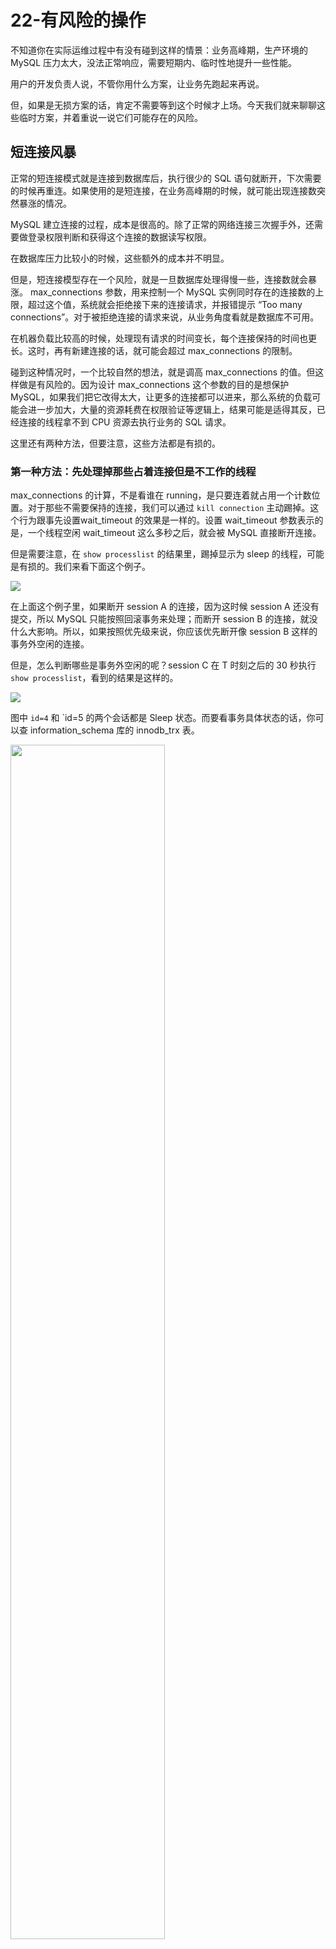 # 22-有风险的操作


不知道你在实际运维过程中有没有碰到这样的情景：业务高峰期，生产环境的 MySQL 压力太大，没法正常响应，需要短期内、临时性地提升一些性能。

用户的开发负责人说，不管你用什么方案，让业务先跑起来再说。

但，如果是无损方案的话，肯定不需要等到这个时候才上场。今天我们就来聊聊这些临时方案，并着重说一说它们可能存在的风险。


## 短连接风暴


正常的短连接模式就是连接到数据库后，执行很少的 SQL 语句就断开，下次需要的时候再重连。如果使用的是短连接，在业务高峰期的时候，就可能出现连接数突然暴涨的情况。

MySQL 建立连接的过程，成本是很高的。除了正常的网络连接三次握手外，还需要做登录权限判断和获得这个连接的数据读写权限。

在数据库压力比较小的时候，这些额外的成本并不明显。

但是，短连接模型存在一个风险，就是一旦数据库处理得慢一些，连接数就会暴涨。 max\_connections 参数，用来控制一个 MySQL 实例同时存在的连接数的上限，超过这个值，系统就会拒绝接下来的连接请求，并报错提示 “Too many connections”。对于被拒绝连接的请求来说，从业务角度看就是数据库不可用。

在机器负载比较高的时候，处理现有请求的时间变长，每个连接保持的时间也更长。这时，再有新建连接的话，就可能会超过 max\_connections 的限制。


碰到这种情况时，一个比较自然的想法，就是调高 max\_connections 的值。但这样做是有风险的。因为设计 max\_connections 这个参数的目的是想保护 MySQL，如果我们把它改得太大，让更多的连接都可以进来，那么系统的负载可能会进一步加大，大量的资源耗费在权限验证等逻辑上，结果可能是适得其反，已经连接的线程拿不到 CPU 资源去执行业务的 SQL 请求。

这里还有两种方法，但要注意，这些方法都是有损的。

### 第一种方法：先处理掉那些占着连接但是不工作的线程

max\_connections 的计算，不是看谁在 running，是只要连着就占用一个计数位置。对于那些不需要保持的连接，我们可以通过 `kill connection` 主动踢掉。这个行为跟事先设置wait\_timeout 的效果是一样的。设置 wait\_timeout 参数表示的是，一个线程空闲 wait\_timeout 这么多秒之后，就会被 MySQL 直接断开连接。

但是需要注意，在 `show processlist` 的结果里，踢掉显示为 sleep 的线程，可能是有损的。我们来看下面这个例子。


![](./pictures/22_1.png)

在上面这个例子里，如果断开 session A 的连接，因为这时候 session A 还没有提交，所以 MySQL 只能按照回滚事务来处理；而断开 session B 的连接，就没什么大影响。所以，如果按照优先级来说，你应该优先断开像 session B 这样的事务外空闲的连接。

但是，怎么判断哪些是事务外空闲的呢？session C 在 T 时刻之后的 30 秒执行 `show processlist`，看到的结果是这样的。

![](./pictures/22_2.png)


图中 `id=4` 和 `id=5 的两个会话都是 Sleep 状态。而要看事务具体状态的话，你可以查 information\_schema 库的 innodb\_trx 表。

<img src="./pictures/22_3.png" width="70%" height="70%">

这个结果里，`trx_mysql_thread_id=4`，表示 `id=4` 的线程还处在事务中。

因此，如果是连接数过多，你可以优先断开事务外空闲太久的连接；如果这样还不够，再考虑断开事务内空闲太久的连接。

从服务端断开连接使用的是 `kill connection + id` 的命令， 一个客户端处于 sleep 状态时，它的连接被服务端主动断开后，这个客户端并不会马上知道。直到客户端在发起下一个请求的时候，才会收到这样的报错 “ERROR 2013 (HY000): Lost connection to MySQL server during query”。

从数据库端主动断开连接可能是有损的，尤其是有的应用端收到这个错误后，不重新连接，而是直接用这个已经不能用的句柄重试查询。这会导致从应用端看上去，“MySQL一直没恢复”。


> 你可能觉得这是一个冷笑话，但实际上我碰到过不下10次。

> 所以，如果你是一个支持业务的 DBA，不要假设所有的应用代码都会被正确地处理。即使只是一个断开连接的操作，也要确保通知到业务开发团队。


### 第二种方法：减少连接过程的消耗

有的业务代码会在短时间内先大量申请数据库连接做备用，如果现在数据库确认是被连接行为打挂了，那么一种可能的做法，是让数据库跳过权限验证阶段。

跳过权限验证的方法是：重启数据库，并使用 –skip-grant-tables 参数启动。这样，整个 MySQL 会跳过所有的权限验证阶段，包括连接过程和语句执行过程在内。

但是，风险极高，是我特别不建议使用的方案。尤其你的库外网可访问的话，就更不能这么做了。

## 慢查询性能问题

在MySQL中，会引发性能问题的慢查询，大体有以下三种可能：

- 索引没有设计好；

- SQL 语句没写好；

- MySQL 选错了索引。

### 索引没有设计好

这种场景一般就是通过紧急创建索引来解决。MySQL 5.6 版本以后，创建索引都支持 Online DDL 了，对于那种高峰期数据库已经被这个语句打挂了的情况，最高效的做法就是直接执行 `alter table` 语句。

比较理想的是能够在备库先执行。假设你现在的服务是一主一备，主库 A、备库 B，这个方案的大致流程是这样的：

1. 在备库 B 上执行 `set sql_log_bin=off`，也就是不写 binlog，然后执行 `alter table` 语句加上索引；

2. 执行主备切换；

3. 这时候主库是 B，备库是 A。在 A 上执行 `set sql_log_bin=off`，然后执行 `alter table` 语句加上索引。


这是一个“古老”的 DDL 方案。平时在做变更的时候，你应该考虑类似 gh-ost 这样的方案，更加稳妥。但是在需要紧急处理时，上面这个方案的效率是最高的。

### 语句没写好

这时，我们可以通过改写 SQL 语句来处理。MySQL 5.7 提供了 query\_rewrite 功能，可以把输入的一种语句改写成另外一种模式。

比如，语句被错误地写成了 `select * from t where id + 1 = 10000`，你可以通过下面的方式，增加一个语句改写规则。

```sql
mysql> insert into query_rewrite.rewrite_rules(pattern, replacement, pattern_database) values ("select * from t where id + 1 = ?", "select * from t where id = ? - 1", "db1");

mysql> call query_rewrite.flush_rewrite_rules();
```

也就是我们说的“查询重写”。

### MySQL 选错了索引

这时候，应急方案就是给这个语句加上 force index。

同样地，使用查询重写功能，给原来的语句加上 force index，也可以解决这个问题。

实际上出现最多的是前两种，即：索引没设计好和语句没写好。而这两种情况，恰恰是完全可以避免的。比如，通过下面这个过程，我们就可以预先发现问题。

1. 上线前，在测试环境，把慢查询日志（slow log）打开，并且把 long\_query\_time 设置成 0，确保每个语句都会被记录入慢查询日志；

2. 在测试表里插入模拟线上的数据，做一遍回归测试；

3. 观察慢查询日志里每类语句的输出，特别留意 Rows\_examined 字段是否与预期一致。

不要吝啬这段花在上线前的 “额外” 时间，因为这会帮你省下很多故障复盘的时间。

> 如果新增的 SQL 语句不多，手动跑一下就可以。而如果是新项目的话，或者是修改了原有项目的 表结构设计，全量回归测试都是必要的。这时候，你需要工具帮你检查所有的 SQL 语句的返回结果。比如，你可以使用开源工具 [pt-query-digest](https://www.percona.com/doc/percona-toolkit/3.0/pt-query-digest.html)。


## QPS 突增问题

有时候由于业务突然出现高峰，或者应用程序 bug，导致某个语句的 QPS 突然暴涨，也可能导致 MySQL 压力过大，影响服务。


我之前碰到过一类情况，是由一个新功能的bug导致的。当然，最理想的情况是让业务把这个功能下掉，服务自然就会恢复。

而下掉一个功能，如果从数据库端处理的话，对应于不同的背景，有不同的方法可用。我这里再和你展开说明一下。

1. 一种是由全新业务的 bug 导致的。假设你的 DB 运维是比较规范的，也就是说白名单是一个个加的。这种情况下，如果你能够确定业务方会下掉这个功能，只是时间上没那么快，那么就可以从数据库端直接把白名单去掉。

2. 如果这个新功能使用的是单独的数据库用户，可以用管理员账号把这个用户删掉，然后断开现有连接。这样，这个新功能的连接不成功，由它引发的 QPS 就会变成 0。

3. 如果这个新增的功能跟主体功能是部署在一起的，那么我们只能通过处理语句来限制。这时，我们可以使用上面提到的查询重写功能，把压力最大的 SQL 语句直接重写成 "select 1" 返回。

当然，这个操作的风险很高，需要你特别细致。它可能存在两个副作用：

1. 如果别的功能里面也用到了这个 SQL 语句模板，会有误伤；

2. 多业务并不是靠这一个语句就能完成逻辑的，所以如果单独把这一个语句以 `select 1` 的结果返回的话，可能会导致后面的业务逻辑一起失败。


所以，方案 3 是用于止血的，跟前面提到的去掉权限验证一样，应该是你所有选项里优先级最低的一个方案。

同时你会发现，其实方案 1 和 2 都要依赖于规范的运维体系：虚拟化、白名单机制、业务账号分离。由此可见，更多的准备，往往意味着更稳定的系统。


